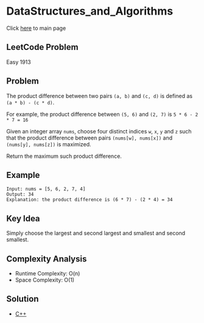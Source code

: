 # DataStructures_and_Algorithms
Click [here](../../README.md) to main page

## LeetCode Problem
Easy 1913

## Problem
The product difference between two pairs `(a, b)` and `(c, d)` is defined as `(a * b) - (c * d)`.

For example, the product difference between `(5, 6)` and `(2, 7)` is `5 * 6 - 2 * 7 = 16`

Given an integer array `nums`, choose four distinct indices `w`, `x`, `y` and `z` such that the product difference between pairs `(nums[w], nums[x])` and `(nums[y], nums[z])` is maximized.

Return the maximum such product difference.

## Example
```
Input: nums = [5, 6, 2, 7, 4]
Output: 34
Explanation: the product difference is (6 * 7) - (2 * 4) = 34
```

## Key Idea
Simply choose the largest and second largest and smallest and second smallest.

## Complexity Analysis
- Runtime Complexity: O(n)
- Space Complexity: O(1)

## Solution
- [C++](./solution.cpp)